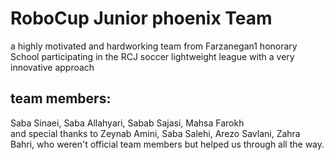# RoboCup Junior phoenix Team
a highly motivated and hardworking team from Farzanegan1 honorary School participating in the RCJ soccer lightweight league with a very innovative approach
## team members:
Saba Sinaei, Saba Allahyari, Sabab Sajasi, Mahsa Farokh                                                                        
and special thanks to Zeynab Amini, Saba Salehi, Arezo Savlani, Zahra Bahri, who weren't official team members but helped us through all the way.
